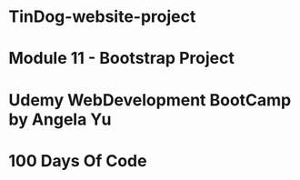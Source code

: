 # TinDog-website-project
# Module 11 - Bootstrap Project
# Udemy WebDevelopment BootCamp by Angela Yu
# 100 Days Of Code
